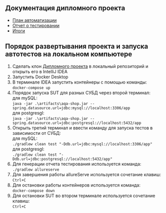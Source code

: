## Документация дипломного проекта
- <a href="https://github.com/Margo0790/diplom/blob/master/docs/Plan.md">План автоматизации</a>
- <a href="https://github.com/Margo0790/diplom/blob/master/docs/Report.md">Отчет о тестировании</a>
- <a href="https://github.com/Margo0790/diplom/blob/master/docs/Summary.md">Итоги</a>

## Порядок развертывания проекта и запуска автотестов на локальном компьютере
1. Сделать клон <a href="https://github.com/Margo0790/diplom">Дипломного проекта</a> в локальный репозиторий  и открыть его в IntelliJ IDEA
2. Запустить Docker Desktop
3. В терминале IDEA запустить контейнеры с помощью команды:  
   `docker-compose up`
4. Порядок запуска SUT для разных СУБД через второй терминал:  
   для mySQL:  
   `java -jar .\artifacts\aqa-shop.jar --spring.datasource.url=jdbc:mysql://localhost:3306/app
   `  
   для postgresgl:  
   `java -jar .\artifacts\aqa-shop.jar --spring.datasource.url=jdbc:postgresql://localhost:5432/app
   `
5. Открыть третий терминал и ввести команду для запуска тестов в зависимости от СУБД:  
   для mySQL:  
   `./gradlew clean test "-Ddb.url=jdbc:mysql://localhost:3306/app"`  
   для postgresgl:  
   `./gradlew clean test "-Ddb.url=jdbc:postgresql://localhost:5432/app"`
6. Для генерации отчета тестирования используется команда:  
   `./gradlew allureserve`
7. Для завершения работы allureServe используется сочетание клавиш:  
   `Ctrl+C`
8. Для остановки работы контейнеров используется команда:  
   `docker-compose down`
9. Для остановки SUT во втором терминале используется сочетание клавиш:  
   `Ctrl+C` 
